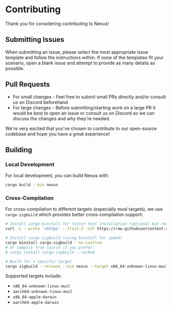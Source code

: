 # Contributing

Thank you for considering contributing to Nexus!

## Submitting Issues

When submitting an issue, please select the most appropriate issue template and follow the instructions within. If none of the templates fit your scenario, open a blank issue and attempt to provide as many details as possible.

## Pull Requests

- For small changes - Feel free to submit small PRs directly and/or consult us on Discord beforehand
- For large changes - Before submitting/starting work on a large PR it would be best to open an issue or consult us on Discord so we can discuss the changes and why they're needed.

We're very excited that you've chosen to contribute to our open-source codebase and hope you have a great experience!

## Building

### Local Development

For local development, you can build Nexus with:

```bash
cargo build --bin nexus
```

### Cross-Compilation

For cross-compilation to different targets (especially musl targets), we use `cargo-zigbuild` which provides better cross-compilation support:

```bash
# Install cargo-binstall for faster tool installation (optional but recommended)
curl -L --proto '=https' --tlsv1.2 -sSf https://raw.githubusercontent.com/cargo-bins/cargo-binstall/main/install-from-binstall-release.sh | bash

# Install cargo-zigbuild (using binstall for speed)
cargo binstall cargo-zigbuild --no-confirm
# Or compile from source if you prefer:
# cargo install cargo-zigbuild --locked

# Build for a specific target
cargo zigbuild --release --bin nexus --target x86_64-unknown-linux-musl
```

Supported targets include:
- `x86_64-unknown-linux-musl`
- `aarch64-unknown-linux-musl`
- `x86_64-apple-darwin`
- `aarch64-apple-darwin`
